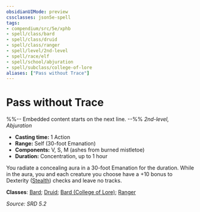 ```yaml
---
obsidianUIMode: preview
cssclasses: json5e-spell
tags:
- compendium/src/5e/xphb
- spell/class/bard
- spell/class/druid
- spell/class/ranger
- spell/level/2nd-level
- spell/race/elf
- spell/school/abjuration
- spell/subclass/college-of-lore
aliases: ["Pass without Trace"]
---
```

# Pass without Trace
%%-- Embedded content starts on the next line. --%%
*2nd-level, Abjuration*  

- **Casting time:** 1 Action
- **Range:** Self (30-foot Emanation)
- **Components:** V, S, M (ashes from burned mistletoe)
- **Duration:** Concentration, up to 1 hour

You radiate a concealing aura in a 30-foot Emanation for the duration. While in the aura, you and each creature you choose have a +10 bonus to Dexterity ([Stealth](skills.md#Stealth)) checks and leave no tracks.

**Classes**: [Bard](list-spells-classes-bard.md); [Druid](list-spells-classes-druid.md); [Bard (College of Lore)](list-spells-classes-bard-xphb-college-of-lore-xphb.md "subclass=XPHB;class=XPHB"); [Ranger](list-spells-classes-ranger.md)

*Source: SRD 5.2*